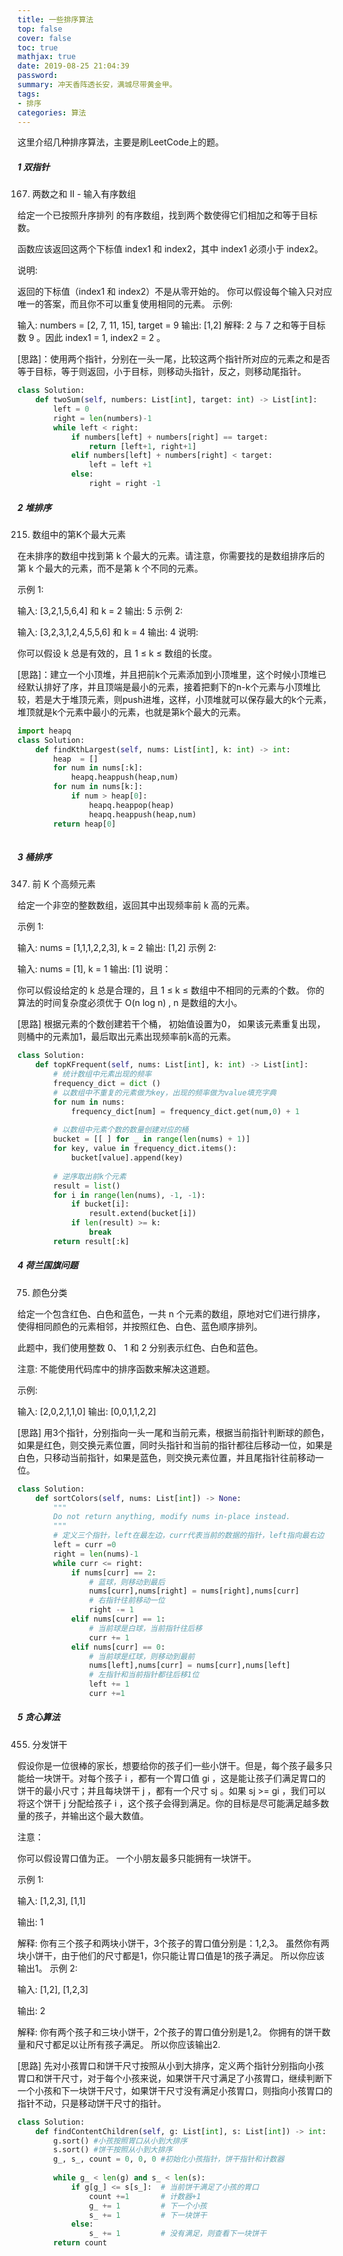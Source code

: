 ```yaml
---
title: 一些排序算法
top: false
cover: false
toc: true
mathjax: true
date: 2019-08-25 21:04:39
password:
summary: 冲天香阵透长安，满城尽带黄金甲。
tags: 
- 排序
categories: 算法
---
```


这里介绍几种排序算法，主要是刷LeetCode上的题。

##### 1 双指针

167. 两数之和 II - 输入有序数组

给定一个已按照升序排列 的有序数组，找到两个数使得它们相加之和等于目标数。

函数应该返回这两个下标值 index1 和 index2，其中 index1 必须小于 index2。

说明:

返回的下标值（index1 和 index2）不是从零开始的。
你可以假设每个输入只对应唯一的答案，而且你不可以重复使用相同的元素。
示例:

输入: numbers = [2, 7, 11, 15], target = 9
输出: [1,2]
解释: 2 与 7 之和等于目标数 9 。因此 index1 = 1, index2 = 2 。


[思路]：使用两个指针，分别在一头一尾，比较这两个指针所对应的元素之和是否等于目标，等于则返回，小于目标，则移动头指针，反之，则移动尾指针。

```python
class Solution:
    def twoSum(self, numbers: List[int], target: int) -> List[int]:
        left = 0
        right = len(numbers)-1
        while left < right:
            if numbers[left] + numbers[right] == target:
                return [left+1, right+1]
            elif numbers[left] + numbers[right] < target:
                left = left +1
            else:
                right = right -1
```


##### 2 堆排序

215. 数组中的第K个最大元素

在未排序的数组中找到第 k 个最大的元素。请注意，你需要找的是数组排序后的第 k 个最大的元素，而不是第 k 个不同的元素。

示例 1:

输入: [3,2,1,5,6,4] 和 k = 2
输出: 5
示例 2:

输入: [3,2,3,1,2,4,5,5,6] 和 k = 4
输出: 4
说明:

你可以假设 k 总是有效的，且 1 ≤ k ≤ 数组的长度。


[思路]：建立一个小顶堆，并且把前k个元素添加到小顶堆里，这个时候小顶堆已经默认排好了序，并且顶端是最小的元素，接着把剩下的n-k个元素与小顶堆比较，若是大于堆顶元素，则push进堆，这样，小顶堆就可以保存最大的k个元素，堆顶就是k个元素中最小的元素，也就是第k个最大的元素。

```python
import heapq
class Solution:
    def findKthLargest(self, nums: List[int], k: int) -> int:
        heap  = []
        for num in nums[:k]:
            heapq.heappush(heap,num)
        for num in nums[k:]:
            if num > heap[0]:
                heapq.heappop(heap)
                heapq.heappush(heap,num)
        return heap[0]
        
```


##### 3 桶排序

347. 前 K 个高频元素

给定一个非空的整数数组，返回其中出现频率前 k 高的元素。

示例 1:

输入: nums = [1,1,1,2,2,3], k = 2
输出: [1,2]
示例 2:

输入: nums = [1], k = 1
输出: [1]
说明：

你可以假设给定的 k 总是合理的，且 1 ≤ k ≤ 数组中不相同的元素的个数。
你的算法的时间复杂度必须优于 O(n log n) , n 是数组的大小。


[思路] 根据元素的个数创建若干个桶， 初始值设置为0， 如果该元素重复出现，则桶中的元素加1，最后取出元素出现频率前k高的元素。

```python
class Solution:
    def topKFrequent(self, nums: List[int], k: int) -> List[int]:
        # 统计数组中元素出现的频率
        frequency_dict = dict ()
        # 以数组中不重复的元素做为key，出现的频率做为value填充字典
        for num in nums:
            frequency_dict[num] = frequency_dict.get(num,0) + 1
            
        # 以数组中元素个数的数量创建对应的桶
        bucket = [[ ] for _ in range(len(nums) + 1)]
        for key, value in frequency_dict.items():
            bucket[value].append(key)
            
        # 逆序取出前k个元素
        result = list()
        for i in range(len(nums), -1, -1):
            if bucket[i]:
                result.extend(bucket[i])
            if len(result) >= k:
                break
        return result[:k]
```

##### 4 荷兰国旗问题

75. 颜色分类

给定一个包含红色、白色和蓝色，一共 n 个元素的数组，原地对它们进行排序，使得相同颜色的元素相邻，并按照红色、白色、蓝色顺序排列。

此题中，我们使用整数 0、 1 和 2 分别表示红色、白色和蓝色。

注意:
不能使用代码库中的排序函数来解决这道题。

示例:

输入: [2,0,2,1,1,0]
输出: [0,0,1,1,2,2]


[思路] 用3个指针，分别指向一头一尾和当前元素，根据当前指针判断球的颜色，如果是红色，则交换元素位置，同时头指针和当前的指针都往后移动一位，如果是白色，只移动当前指针，如果是蓝色，则交换元素位置，并且尾指针往前移动一位。

```python
class Solution:
    def sortColors(self, nums: List[int]) -> None:
        """
        Do not return anything, modify nums in-place instead.
        """
        # 定义三个指针，left在最左边，curr代表当前的数据的指针，left指向最右边
        left = curr =0
        right = len(nums)-1
        while curr <= right:
            if nums[curr] == 2:
                # 蓝球，则移动到最后
                nums[curr],nums[right] = nums[right],nums[curr]
                # 右指针往前移动一位
                right -= 1
            elif nums[curr] == 1:
                # 当前球是白球，当前指针往后移
                curr += 1
            elif nums[curr] == 0:
                # 当前球是红球，则移动到最前
                nums[left],nums[curr] = nums[curr],nums[left]
                # 左指针和当前指针都往后移1位
                left += 1
                curr +=1
```


##### 5 贪心算法

455. 分发饼干

假设你是一位很棒的家长，想要给你的孩子们一些小饼干。但是，每个孩子最多只能给一块饼干。对每个孩子 i ，都有一个胃口值 gi ，这是能让孩子们满足胃口的饼干的最小尺寸；并且每块饼干 j ，都有一个尺寸 sj 。如果 sj >= gi ，我们可以将这个饼干 j 分配给孩子 i ，这个孩子会得到满足。你的目标是尽可能满足越多数量的孩子，并输出这个最大数值。

注意：

你可以假设胃口值为正。
一个小朋友最多只能拥有一块饼干。

示例 1:

输入: [1,2,3], [1,1]

输出: 1

解释: 
你有三个孩子和两块小饼干，3个孩子的胃口值分别是：1,2,3。
虽然你有两块小饼干，由于他们的尺寸都是1，你只能让胃口值是1的孩子满足。
所以你应该输出1。
示例 2:

输入: [1,2], [1,2,3]

输出: 2

解释: 
你有两个孩子和三块小饼干，2个孩子的胃口值分别是1,2。
你拥有的饼干数量和尺寸都足以让所有孩子满足。
所以你应该输出2.


[思路] 先对小孩胃口和饼干尺寸按照从小到大排序，定义两个指针分别指向小孩胃口和饼干尺寸，对于每个小孩来说，如果饼干尺寸满足了小孩胃口，继续判断下一个小孩和下一块饼干尺寸，如果饼干尺寸没有满足小孩胃口，则指向小孩胃口的指针不动，只是移动饼干尺寸的指针。

```python
class Solution:
    def findContentChildren(self, g: List[int], s: List[int]) -> int:
        g.sort() #小孩按照胃口从小到大排序
        s.sort() #饼干按照从小到大排序
        g_, s_, count = 0, 0, 0 #初始化小孩指针，饼干指针和计数器
        
        while g_ < len(g) and s_ < len(s):
            if g[g_] <= s[s_]:  # 当前饼干满足了小孩的胃口
                count +=1       # 计数器+1
                g_ += 1         # 下一个小孩
                s_ += 1         # 下一块饼干
            else:               
                s_ += 1         # 没有满足，则查看下一块饼干
        return count
```

